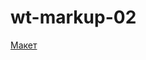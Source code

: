 # wt-markup-02

[ Макет ]( https://www.figma.com/file/4ARSHk4HxeK4JyplXevvIf/Wireframing-in-figma?type=design&node-id=0-817&mode=design&t=2ojF3DJI6PRg6J0e-0 )
